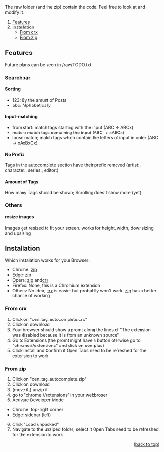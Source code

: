 <a name="readme-top"></a>
The raw folder (and the zip) contain the code. Feel free to look at and modify it.

<!-- TABLE OF CONTENTS -->
<ol>
   <li><a href="#features">Features</a></li>
   <li>
   <a href="#installation">Installation</a>
   <ul>
      <li><a href="#from-crx">From crx</a></li>
      <li><a href="#from-zip">From zip</a></li>
   </ul>
   </li>
</ol>

<!-- ABOUT THE PROJECT -->
## Features
Future plans can be seen in /raw/TODO.txt

### Searchbar
#### Sorting
* 123: By the amunt of Posts
* abc: Alphabetically
#### Input-matching
* from start: match tags starting with the input (ABC -> ABCx)
* match: match tags containing the input (ABC -> xABCx)
* loose match; match tags which contain the letters of input in order (ABC -> xAxBxCx)
#### No Prefix
Tags in the autocomplete section have their prefix removed (artist:, character:, series:, editor:)
#### Amount of Tags
How many Tags should be shown;
Scrolling does't show more (yet)

### Others
#### resize images
Images get resized to fit your screen. works for height, width, downsizing and upsizing

<!-- Installation -->
## Installation
Which instalation works for your Browser:
* Chrome: <a href="#from-zip">zip</a>
* Edge: <a href="#from-zip">zip</a>
* Opera: <a href="#from-zip">zip</a> and<a href="#from-crx">crx</a>
* Firefox: None, this is a Chromium extension
* Others: No idea; <a href="#from-crx">crx</a> is easier but probablly won't work, <a href="#from-zip">zip</a> has a better chance of working

### From crx

1. Click on "cen_tag_autocomplete.crx"
2. Click on download
3. Your browser should show a promt along the lines of 
   "The extension was disabled because it is from an unknown source"
4. Go to Extensions (the promt might have a button
   oterwise go to "chrome://extensions" and click on cen-plus)
5. Click Install and Confirm it
Open Tabs need to be refreshed for the extension to work

### From zip

1. Click on "cen_tag_autocomplete.zip"
2. Click on download
3. (move it,) unzip it
4. go to "chrome://extensions" in your webbroser
5. Activate Developer Mode 
* Chrome: top-right corner
* Edge: sidebar (left)
6. Click "Load unpacked"
7. Navigate to the unziped folder; select it
Open Tabs need to be refreshed for the extension to work

<p align="right">(<a href="#readme-top">back to top</a>)</p>
